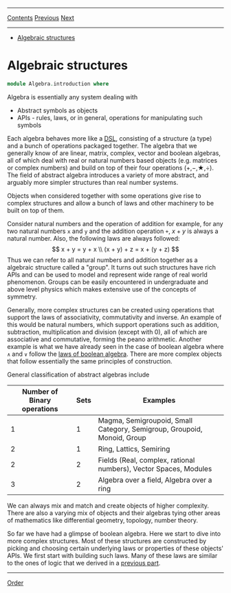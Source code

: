 ****
[Contents](contents.html)
[Previous](Logic.decidability.html)
[Next](Algebra.order.html)

<!-- START doctoc generated TOC please keep comment here to allow auto update -->
<!-- DON'T EDIT THIS SECTION, INSTEAD RE-RUN doctoc TO UPDATE -->
****

- [Algebraic structures](#algebraic-structures)

<!-- END doctoc generated TOC please keep comment here to allow auto update -->


# Algebraic structures

```agda
module Algebra.introduction where
```

Algebra is essentially any system dealing with

- Abstract symbols as objects
- APIs - rules, laws, or in general, operations for manipulating such symbols

Each algebra behaves more like a [DSL](https://en.wikipedia.org/wiki/Domain-specific_language), consisting of a structure (a type) and a bunch of operations packaged together. The algebra that we generally know of are linear, matrix, complex, vector and boolean algebras, all of which deal with real or natural numbers based objects (e.g. matrices or complex numbers) and build on top of their four operations (+,−,★,÷). The field of abstract algebra introduces a variety of more abstract, and arguably more simpler structures than real number systems.

Objects when considered together with some operations give rise to complex structures and allow a bunch of laws and other machinery to be built on top of them.

Consider natural numbers and the operation of addition for example, for any two natural numbers `x` and `y` and the addition operation `+`, $x + y$ is always a natural number. Also, the following laws are always followed:
$$
x + y = y + x \\
(x + y) + z = x + (y + z)
$$
Thus we can refer to all natural numbers and addition together as a algebraic structure called a "group". It turns out such structures have rich APIs and can be used to model and represent wide range of real world phenomenon. Groups can be easily encountered in undergraduate and above level physics which makes extensive use of the concepts of symmetry.

Generally, more complex structures can be created using operations that support the laws of associativity, commutativity and inverse. An example of this would be natural numbers, which support operations such as addition, subtraction, multiplication and division (except with 0), all of which are associative and commutative, forming the peano arithmetic. Another example is what we have already seen in the case of boolean algebra where `∧` and `∨` follow the [laws of boolean algebra](./Logic.laws.html). There are more complex objects that follow essentially the same principles of construction.

General classification of abstract algebras include

| Number of Binary operations | Sets | Examples |
| --- | --- | --- |
| 1 | 1 | Magma, Semigroupoid, Small Category, Semigroup, Groupoid, Monoid, Group |
| 2 | 1 | Ring, Lattics, Semiring |
| 2 | 2 | Fields (Real, complex, rational numbers), Vector Spaces, Modules |
| 3 | 2 | Algebra over a field, Algebra over a ring |

We can always mix and match and create objects of higher complexity. There are also a varying mix of objects and their algebras tying other areas of mathematics like differential geometry, topology, number theory.

So far we have had a glimpse of boolean algebra. Here we start to dive into more complex structures. Most of these structures are constructed by picking and choosing certain underlying laws or properties of these objects' APIs. We first start with building such laws. Many of these laws are similar to the ones of logic that we derived in a [previous part](./Logic.laws.html/#operations).

****
[Order](./Algebra.order.html)
